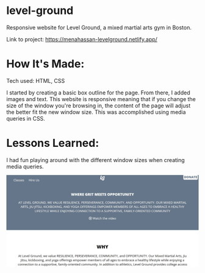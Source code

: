 # level-ground

Responsive website for Level Ground, a mixed martial arts gym in Boston. 

Link to project: https://menahassan-levelground.netlify.app/

# How It's Made:
Tech used: HTML, CSS

I started by creating a basic box outline for the page. From there, I added images and text. This website is responsive meaning that if you change the size of the window you're browsing in, the content of the page will adjust the better fit the new window size. This was accomplished using media queries in CSS.

# Lessons Learned:
I had fun playing around with the different window sizes when creating media queries.

<img src="level-ground.JPG" alt="screenshot of top of Level Ground website page">